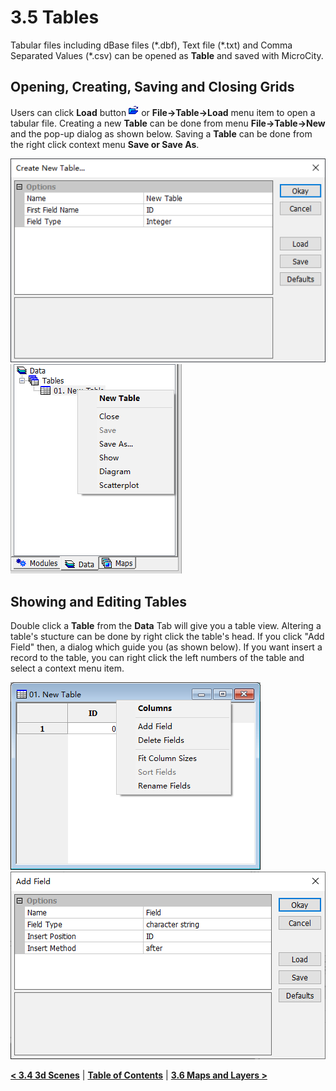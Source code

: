 # 3.5 Tables
Tabular files including dBase files (\*.dbf), Text file (\*.txt) and Comma Separated Values (\*.csv) can be opened as **Table** and saved with MicroCity.
## Opening, Creating, Saving and Closing Grids
Users can click **Load** button ![button](imgs/button_load.png) or **File->Table->Load** menu item to open a tabular file. Creating a new **Table** can be done from menu **File->Table->New** and the pop-up dialog as shown below. Saving a **Table** can be done from the right click context menu **Save or Save As**.

![new table](imgs/new_table.png) ![table_menu](imgs/table_menu.png)
## Showing and Editing Tables
Double click a **Table** from the **Data** Tab will give you a table view. Altering a table's stucture can be done by right click the table's head. If you click "Add Field" then, a dialog which guide you (as shown below). If you want insert a record to the table, you can right click the left numbers of the table and select a context menu item. 

![table_view_menu](imgs/table_view_menu.png) ![add_field](imgs/add_field.png)

[**< 3.4 3d Scenes**](3.4_3D_scenes.md) | [**Table of Contents**](.) | [**3.6 Maps and Layers >**](3.6_maps_and_layers.md)
